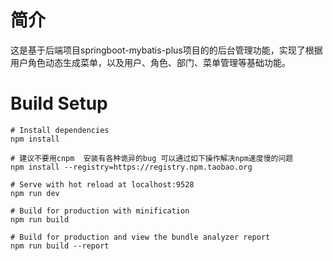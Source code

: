 # 简介
这是基于后端项目springboot-mybatis-plus项目的的后台管理功能，实现了根据用户角色动态生成菜单，以及用户、角色、部门、菜单管理等基础功能。
# Build Setup
```
# Install dependencies
npm install

# 建议不要用cnpm  安装有各种诡异的bug 可以通过如下操作解决npm速度慢的问题
npm install --registry=https://registry.npm.taobao.org

# Serve with hot reload at localhost:9528
npm run dev

# Build for production with minification
npm run build

# Build for production and view the bundle analyzer report
npm run build --report
```
